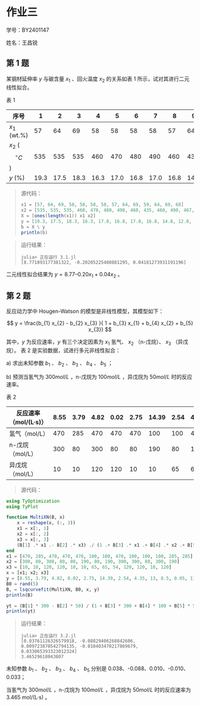 # 作业三

学号：BY2401147

姓名：王昌锐

## 第 1 题

某钢材延伸率 $y$ 与碳含量 $x_{1}$ 、回火温度 $x_{2}$ 的关系如表 1 所示，试对其进行二元线性拟合。

表 1

| 序号           | 1  | 2  | 3  | 4  | 5  | 6  | 7  | 8  | 9  | 10 | 11 | 12 | 13 | 14 |
|----------------|----|----|----|----|----|----|----|----|----|----|----|----|----|----|
| $x_{1}$ (wt.%) | 57 | 64 | 69 | 58 | 58 | 58 | 58 | 57 | 64 | 69 | 59 | 64 | 69 | 68 |
| $x_{2}$ ($$ ^\circ C $$)   | 535 | 535 | 535 | 460 | 470 | 480 | 490 | 460 | 435 | 460 | 490 | 467 | 490 | 480 |
| $y$ (%)        | 19.3 | 17.5 | 18.3 | 16.3 | 17.0 | 16.8 | 17.0 | 16.8 | 14.8 | 12.0 | 17.8 | 15.5 | 15.5 | 15.8 |

> 源代码：
> ```Julia
> x1 = [57, 64, 69, 58, 58, 58, 58, 57, 64, 69, 59, 64, 69, 68]
> x2 = [535, 535, 535, 460, 470, 480, 490, 460, 435, 460, 490, 467, 490, 480]
> X = [ones(length(x1)) x1 x2]
> y = [19.3, 17.5, 18.3, 16.3, 17.0, 16.8, 17.0, 16.8, 14.8, 12.0, 17.8, 15.5, 15.5, 15.8]
> b = X \ y
> println(b)
> ```

> 运行结果：
> ```plaintext
> julia> 正在运行 3.1.jl
> [8.771893177381322, -0.20205225480881295, 0.04181273931191196]
> ```

二元线性拟合结果为 $y = 8.77 – 0.20 x_{1} + 0.04 x_{2}$ 。


## 第 2 题

反应动力学中 Hougen-Watson 的模型是非线性模型，其模型如下：

$$
y = \frac{b_{1} x_{2} - b_{2} x_{3} }{ 1 + b_{3} x_{1} + b_{4} x_{2} + b_{5} x_{3}}
$$

其中，$y$ 为反应速率，$y$ 有三个决定因素为 $x_1$ 氢气、 $x_2$ （n-戊烷）、 $x_3$ （异戊烷）。
表 2 是实验数据，试进行多元非线性拟合：

a) 求出未知参数 $b_1$ 、 $b_2$ 、 $b_3$ 、 $b_4$ 、 $b_5$ ；

b) 预测当氢气为 $300 mol/L$ ，n-戊烷为 $100 mol/L$ ，异戊烷为 $50 mol/L$ 时的反应速率。


表 2

| 反应速率（mol/(L·s)） | 8.55 | 3.79 | 4.82 | 0.02 | 2.75 | 14.39 | 2.54 | 4.35 | 13  | 8.5 | 0.05 | 11.32 | 3.13 |
|-----------------------|------|------|------|------|------|-------|------|------|-----|-----|------|-------|------|
| 氢气（mol/L）         | 470  | 285  |	470  | 470  | 470  | 100   | 100  | 470  | 100 | 100 | 100  | 285   | 285  |
| n-戊烷（mol/L）       | 300  | 80   | 300  | 80   | 80   | 190   | 80   | 190  | 300 | 300 | 80   | 300   | 190  |
| 异戊烷（mol/L）       | 10   | 10	  | 120  | 120  | 10   | 10    | 65   | 65   | 54  | 120 | 120  | 10    | 120  |

> 源代码：
```Julia
using TyOptimization
using TyPlot

function MultiXN(B, x)
    x = reshape(x, (:, 3))
    x1 = x[:, 1]
    x2 = x[:, 2]
    x3 = x[:, 3]
    (B[1] .* x1 .- B[2] .* x3) ./ (1 .+ B[3] .* x1 .+ B[4] .* x2 .+ B[5] .* x3)
end
x1 = [470, 285, 470, 470, 470, 100, 100, 470, 100, 100, 100, 285, 285]
x2 = [300, 80, 300, 80, 80, 190, 80, 190, 300, 300, 80, 300, 190]
x3 = [10, 10, 120, 120, 10, 10, 65, 65, 54, 120, 120, 10, 120]
x = [x1; x2; x3]
y = [8.55, 3.79, 4.82, 0.02, 2.75, 14.39, 2.54, 4.35, 13, 8.5, 0.05, 11.32, 3.13]
B0 = rand(5)
B, = lsqcurvefit(MultiXN, B0, x, y)
println(B)

yt = (B[1] * 300 - B[2] * 50) / (1 + B[3] * 300 + B[4] * 100 + B[5] * 50)
println(yt)
```

> 运行结果：
> ```plaintext
> julia> 正在运行 3.2.jl
> [0.03761126326579918, -0.08829406268842606, 0.009723870542794135, -0.010403470217869679, 0.033065393323012324]
> 3.46529618043807
> ```

未知参数 $b_1$ 、 $b_2$ 、 $b_3$ 、 $b_4$ 、 $b_5$ 分别是 0.038、-0.088、0.010、-0.010、0.033；

当氢气为 $300 mol/L$ ，n-戊烷为 $100 mol/L$ ，异戊烷为 $50 mol/L$ 时的反应速率为 3.465 mol/(L·s) 。

